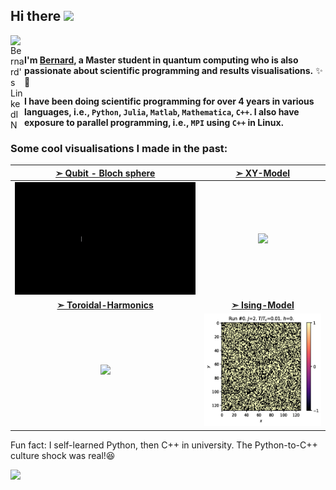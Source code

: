 ## Hi there <img src="https://media.giphy.com/media/hvRJCLFzcasrR4ia7z/giphy.gif" width="25px">
<a href="https://www.linkedin.com/in/kah-jen-wo/">
  <img align="left" alt="Bernard's LinkedIN" width="22px" src="https://raw.githubusercontent.com/peterthehan/peterthehan/master/assets/linkedin.svg" />
</a>

<br />

**I'm [Bernard](https://bernwo.github.io/), a Master student in quantum computing who is also passionate about scientific programming and results visualisations.** ✨🔭

**I have been doing scientific programming for over 4 years in various languages, i.e., `Python`, `Julia`, `Matlab`, `Mathematica`, `C++`. I also have exposure to parallel programming, i.e., `MPI` using `C++` in Linux.**

### Some cool visualisations I made in the past:

| [➣ Qubit - Bloch sphere](https://bernwo.github.io/blog/what-is-a-qubit) | [➣ XY-Model](https://github.com/bernwo/AP3082-XY-Model) |
| :---: | :---: |
| <img src="https://github.com/bernwo/bernwo/blob/main/Qubit.gif" height="180">| <img src="https://github.com/bernwo/AP3082-XY-Model/blob/main/simulation_images/Metropolis_phase_energy_L64_tau10000000_nrelax1_Tinit0_Tfinal0.gif" height="180"> |
| [**➣ Toroidal-Harmonics**](https://github.com/bernwo/toroidal-harmonics)   | [**➣ Ising-Model**](https://github.com/bernwo/AP3082-Ising-Model) |
| <img src="https://github.com/bernwo/toroidal-harmonics/blob/main/toroidal_harmonics.gif" height="180"> | <img src="https://github.com/bernwo/AP3082-Ising-Model/blob/main/simulation_images/Metropolis_J2_TTc0.01_h0.gif" height="180"> |

Fun fact: I self-learned Python, then C++ in university. The Python-to-C++ culture shock was real!😆

![](https://komarev.com/ghpvc/?username=bernwo&color=ff69b4)

<!--
**bernwo/bernwo** is a ✨ _special_ ✨ repository because its `README.md` (this file) appears on your GitHub profile.

Here are some ideas to get you started:

- 🔭 I’m currently working on ...
- 🌱 I’m currently learning ...
- 👯 I’m looking to collaborate on ...
- 🤔 I’m looking for help with ...
- 💬 Ask me about ...
- 📫 How to reach me: ...
- 😄 Pronouns: ...
- ⚡ Fun fact: ...
-->
